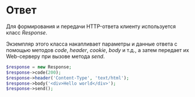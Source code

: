 # Ответ

Для формирования и передачи HTTP-ответа клиенту используется класс _Response_.

Экземпляр этого класса накапливает параметры и данные ответа с помощью методов 
_code_, _header_, _cookie_, _body_ и т.д., а затем передает их Web-серверу при 
вызове метода _send_.

```php
$response = new Response;
$response->code(200);
$response->header('Content-Type', 'text/html');
$response->body('<div>Hello world</div>');
$response->send();
```
